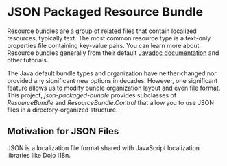 # JSON Packaged Resource Bundle

Resource bundles are a group of related files that contain localized 
resources, typically text. The most common resource type is a text-only 
properties file containing key-value pairs. You can learn more about Resource
 bundles generally from their default [Javadoc documentation](http://docs.oracle.com/javase/6/docs/api/java/util/ResourceBundle.html) and other tutorials. 

The Java default bundle types and organization have neither changed nor 
provided any significant new options in decades. However, one significant 
feature allows us to modify bundle organization layout and even file 
format. This project, _json-packaged-bundle_ provides subclasses of 
_ResourceBundle_ and _ResourceBundle.Control_ that allow you to use JSON 
files in a directory-organized structure.

## Motivation for JSON Files
JSON is a localization file format shared with JavaScript localization 
libraries like Dojo I18n. 
  
